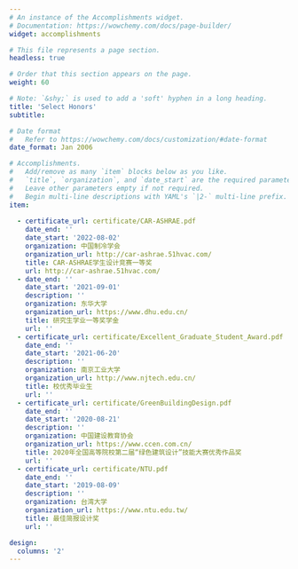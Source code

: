 ```yaml
---
# An instance of the Accomplishments widget.
# Documentation: https://wowchemy.com/docs/page-builder/
widget: accomplishments

# This file represents a page section.
headless: true

# Order that this section appears on the page.
weight: 60

# Note: `&shy;` is used to add a 'soft' hyphen in a long heading.
title: 'Select Honors'
subtitle:

# Date format
#   Refer to https://wowchemy.com/docs/customization/#date-format
date_format: Jan 2006

# Accomplishments.
#   Add/remove as many `item` blocks below as you like.
#   `title`, `organization`, and `date_start` are the required parameters.
#   Leave other parameters empty if not required.
#   Begin multi-line descriptions with YAML's `|2-` multi-line prefix.
item:
  
  - certificate_url: certificate/CAR-ASHRAE.pdf
    date_end: ''
    date_start: '2022-08-02'
    organization: 中国制冷学会
    organization_url: http://car-ashrae.51hvac.com/
    title: CAR-ASHRAE学生设计竞赛一等奖
    url: http://car-ashrae.51hvac.com/
  - date_end: ''
    date_start: '2021-09-01'
    description: ''
    organization: 东华大学
    organization_url: https://www.dhu.edu.cn/
    title: 研究生学业一等奖学金
    url: ''
  - certificate_url: certificate/Excellent_Graduate_Student_Award.pdf
    date_end: ''
    date_start: '2021-06-20'
    description: ''
    organization: 南京工业大学
    organization_url: http://www.njtech.edu.cn/
    title: 校优秀毕业生
    url: ''
  - certificate_url: certificate/GreenBuildingDesign.pdf
    date_end: ''
    date_start: '2020-08-21'
    description: ''
    organization: 中国建设教育协会
    organization_url: https://www.ccen.com.cn/
    title: 2020年全国高等院校第二届“绿色建筑设计”技能大赛优秀作品奖
    url: ''
  - certificate_url: certificate/NTU.pdf
    date_end: ''
    date_start: '2019-08-09'
    description: ''
    organization: 台湾大学
    organization_url: https://www.ntu.edu.tw/
    title: 最佳简报设计奖
    url: ''

design:
  columns: '2'
---
```

